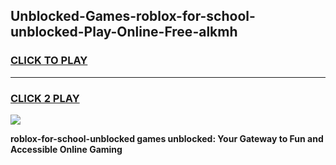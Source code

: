 
## Unblocked-Games-roblox-for-school-unblocked-Play-Online-Free-alkmh
<h3>
<a href="https://premium76.site?title=roblox-for-school-unblocked&ref=26A">CLICK TO PLAY</a></h3>
<hr>

<h3>
<a href="https://premium76.site?title=roblox-for-school-unblocked&ref=26A">CLICK 2 PLAY</a>
  
</h3>

<a href="https://premium76.site?title=roblox-for-school-unblocked&ref=26A"><img src="https://clearcache.store/games.png"></a>


**roblox-for-school-unblocked games unblocked: Your Gateway to Fun and Accessible Online Gaming**
